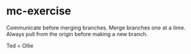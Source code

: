 # mc-exercise

Communicate before merging branches. 
Merge branches one at a time. 
Always pull from the origin before making a new branch.

Ted = Ollie